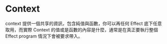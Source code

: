 # Context

context 提供一個共享的資訊，包含純值與函數，你可以再任何 Effect 底下任意取用，而實際 Context 的值或是函數的內容是什麼，通常是在真正要執行整個 Effect program 情況下會被要求帶入。